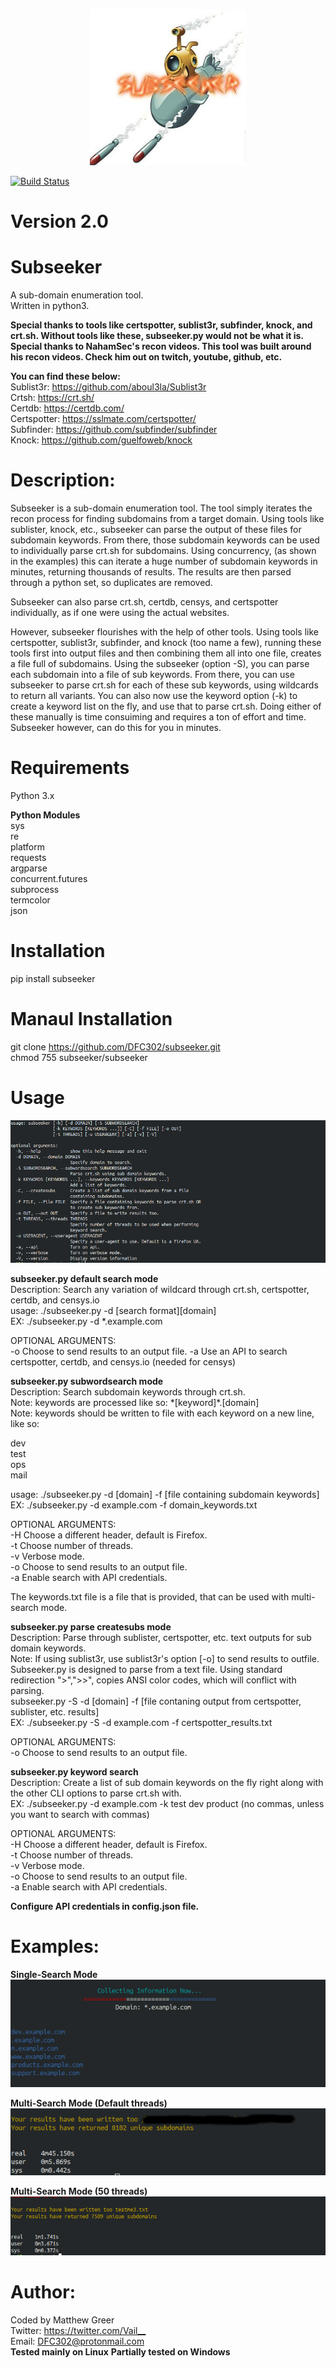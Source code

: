 <p align="center">
  <img width="250" height="250" src="https://github.com/DFC302/subseeker/blob/master/images/logo.jpg">
</p>

[![Build Status](https://travis-ci.org/DFC302/subseeker.svg?branch=master)](https://travis-ci.org/DFC302/subseeker)

# Version 2.0

# Subseeker
A sub-domain enumeration tool. \
Written in python3.

**Special thanks to tools like certspotter, sublist3r, subfinder, knock, and crt.sh. Without tools like these, subseeker.py would not be what it is.** \
**Special thanks to NahamSec's recon videos. This tool was built around his recon videos. Check him out on twitch, youtube, github, etc.**

**You can find these below:** \
Sublist3r:    <https://github.com/aboul3la/Sublist3r> \
Crtsh:        <https://crt.sh/> \
Certdb:       https://certdb.com/ \
Certspotter:  https://sslmate.com/certspotter/ \
Subfinder:    https://github.com/subfinder/subfinder \
Knock:        https://github.com/guelfoweb/knock


# Description:
Subseeker is a sub-domain enumeration tool. The tool simply iterates the recon process for finding subdomains from a target domain. Using tools like sublister, knock, etc., subseeker can parse the output of these files for subdomain keywords. From there, those subdomain keywords can be used to individually parse crt.sh for subdomains. Using concurrency, (as shown in the examples) this can iterate a huge number of subdomain keywords in minutes, returning thousands of results. The results are then parsed through a python set, so duplicates are removed.

Subseeker can also parse crt.sh, certdb, censys, and certspotter individually, as if one were using the actual websites.

However, subseeker flourishes with the help of other tools. Using tools like certspotter, sublist3r, subfinder, and knock (too name a few), running these tools first into output files and then combining them all into one file, creates a file full of
subdomains. Using the subseeker (option -S), you can parse each subdomain into a file of sub keywords. From there, you can use subseeker to parse crt.sh for each of these sub keywords, using wildcards to return all variants. You can also now use the keyword option (-k) to create a keyword list on the fly, and use that to parse crt.sh. Doing either of these manually is time consuiming and requires a ton of effort and time. Subseeker however, can do this for you in minutes.

# Requirements
Python 3.x

**Python Modules** \
sys \
re \
platform \
requests \
argparse \
concurrent.futures \
subprocess \
termcolor \
json

# Installation
pip install subseeker

# Manaul Installation
git clone https://github.com/DFC302/subseeker.git \
chmod 755 subseeker/subseeker

# Usage
![usage](https://github.com/DFC302/subseeker/blob/master/images/usage.png)

**subseeker.py default search mode** \
Description: Search any variation of wildcard through crt.sh, certspotter, certdb, and censys.io \
usage: ./subseeker.py -d [search format][domain] \
EX: ./subseeker.py -d *.example.com 

OPTIONAL ARGUMENTS: \
-o Choose to send results to an output file. 
-a Use an API to search certspotter, certdb, and censys.io (needed for censys)

**subseeker.py subwordsearch mode** \
Description: Search subdomain keywords through crt.sh. \
Note: keywords are processed like so: \*[keyword]\*.[domain] \
Note: keywords should be written to file with each keyword on a new line, like so:

dev \
test \
ops \
mail
    
usage: ./subseeker.py -d [domain] -f [file containing subdomain keywords] \
EX: ./subseeker.py -d example.com -f domain_keywords.txt 

OPTIONAL ARGUMENTS: \
-H Choose a different header, default is Firefox. \
-t Choose number of threads. \
-v Verbose mode. \
-o Choose to send results to an output file. \
-a Enable search with API credentials.

The keywords.txt file is a file that is provided, that can be used with multi-search mode.

**subseeker.py parse createsubs mode** \
Description: Parse through sublister, certspotter, etc. text outputs for sub domain keywords. \
Note: If using sublist3r, use sublist3r's option [-o] to send results to outfile. Subseeker.py is designed to parse from a text file. Using standard redirection ">",">>", copies ANSI color codes, which will conflict with parsing. \
subseeker.py -S -d [domain] -f [file contaning output from certspotter, sublister, etc. results] \
EX: ./subseeker.py -S -d example.com -f certspotter_results.txt

OPTIONAL ARGUMENTS: \
-o Choose to send results to an output file.

**subseeker.py keyword search** \
Description: Create a list of sub domain keywords on the fly right along with the other CLI options to parse crt.sh with.\
EX: ./subseeker.py -d example.com -k test dev product (no commas, unless you want to search with commas)

OPTIONAL ARGUMENTS: \
-H Choose a different header, default is Firefox. \
-t Choose number of threads. \
-v Verbose mode. \
-o Choose to send results to an output file. \
-a Enable search with API credentials.

**Configure API credentials in config.json file.**

# Examples:
**Single-Search Mode** \
![single-search mode](https://github.com/DFC302/subseeker/blob/master/images/singlemode.png)

**Multi-Search Mode (Default threads)** \
![multi-default](https://github.com/DFC302/subseeker/blob/master/images/results2.png)

**Multi-Search Mode (50 threads)** \
![multi-search mode](https://github.com/DFC302/subseeker/blob/master/images/mult-search.png)

# Author:
Coded by Matthew Greer \
Twitter: <https://twitter.com/Vail__> \
Email: DFC302@protonmail.com \
**Tested mainly on Linux**
**Partially tested on Windows**
